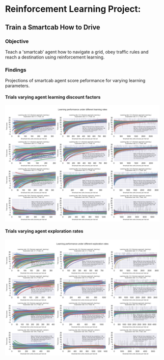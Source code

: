 # Reinforcement Learning Project:
## Train a Smartcab How to Drive

### Objective

Teach a 'smartcab' agent how to navigate a grid, obey traffic rules and reach a destination using reinforcement learning.

### Findings

Projections of smartcab agent score peformance for varying learning parameters.

#### Trials varying agent learning discount factors

![discount_factor_chart](https://raw.githubusercontent.com/burnssa/smartcab_reinforcement_learning/master/learning_rate_charts.png "Learning Discount Factors")

#### Trials varying agent exploration rates

![exploration_rate_chart](https://raw.githubusercontent.com/burnssa/smartcab_reinforcement_learning/master/exploration_rate_charts.png "Exploration Rates")
